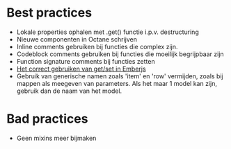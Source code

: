 # Best practices

- Lokale properties ophalen met .get() functie i.p.v. destructuring
- Nieuwe componenten in Octane schrijven
- Inline comments gebruiken bij functies die complex zijn.
- Codeblock comments gebruiken bij functies die moeilijk begrijpbaar zijn
- Function signature comments bij functies zetten
- [Het correct gebruiken van get/set in Emberjs](https://spin.atomicobject.com/2020/01/02/when-ember-get/)
- Gebruik van generische namen zoals 'item' en 'row' vermijden, zoals bij mappen als meegeven van parameters. Als het maar 1 model kan zijn, gebruik dan de naam van het model.

# Bad practices
- Geen mixins meer bijmaken


